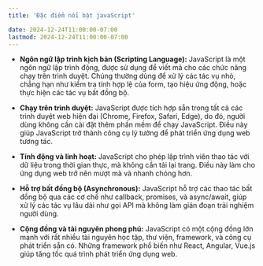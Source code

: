 ```yaml
---
title: 'Đặc điểm nổi bật javaScript'

date: 2024-12-24T11:00:00-07:00
lastmod: 2024-12-24T11:00:00-07:00
---
```


- **Ngôn ngữ lập trình kịch bản (Scripting Language):** JavaScript là một ngôn ngữ lập trình động, được sử dụng để viết mã cho các chức năng chạy trên trình duyệt. Chúng thường dùng để xử lý các tác vụ nhỏ, chẳng hạn như kiểm tra tính hợp lệ của form, tạo hiệu ứng động, hoặc thực hiện các tác vụ bất đồng bộ.

- **Chạy trên trình duyệt:** JavaScript được tích hợp sẵn trong tất cả các trình duyệt web hiện đại (Chrome, Firefox, Safari, Edge), do đó, người dùng không cần cài đặt thêm phần mềm để chạy JavaScript. Điều này giúp JavaScript trở thành công cụ lý tưởng để phát triển ứng dụng web tương tác.

- **Tính động và linh hoạt:** JavaScript cho phép lập trình viên thao tác với dữ liệu trong thời gian thực, mà không cần tải lại trang. Điều này làm cho ứng dụng web trở nên mượt mà và nhanh chóng hơn.

- **Hỗ trợ bất đồng bộ (Asynchronous):** JavaScript hỗ trợ các thao tác bất đồng bộ qua các cơ chế như callback, promises, và async/await, giúp xử lý các tác vụ lâu dài như gọi API mà không làm gián đoạn trải nghiệm người dùng.

- **Cộng đồng và tài nguyên phong phú:** JavaScript có một cộng đồng lớn mạnh với rất nhiều tài nguyên học tập, thư viện, framework, và công cụ phát triển sẵn có. Những framework phổ biến như React, Angular, Vue.js giúp tăng tốc quá trình phát triển ứng dụng web.
